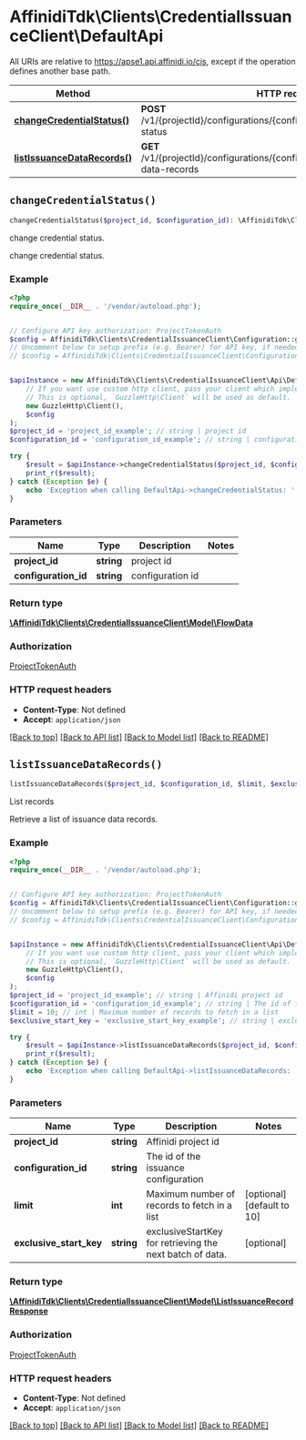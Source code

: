 # AffinidiTdk\Clients\CredentialIssuanceClient\DefaultApi

All URIs are relative to https://apse1.api.affinidi.io/cis, except if the operation defines another base path.

| Method | HTTP request | Description |
| ------------- | ------------- | ------------- |
| [**changeCredentialStatus()**](DefaultApi.md#changeCredentialStatus) | **POST** /v1/{projectId}/configurations/{configurationId}/issuance/change-status | change credential status. |
| [**listIssuanceDataRecords()**](DefaultApi.md#listIssuanceDataRecords) | **GET** /v1/{projectId}/configurations/{configurationId}/issuance/issuance-data-records | List records |


## `changeCredentialStatus()`

```php
changeCredentialStatus($project_id, $configuration_id): \AffinidiTdk\Clients\CredentialIssuanceClient\Model\FlowData
```

change credential status.

change credential status.

### Example

```php
<?php
require_once(__DIR__ . '/vendor/autoload.php');


// Configure API key authorization: ProjectTokenAuth
$config = AffinidiTdk\Clients\CredentialIssuanceClient\Configuration::getDefaultConfiguration()->setApiKey('authorization', 'YOUR_API_KEY');
// Uncomment below to setup prefix (e.g. Bearer) for API key, if needed
// $config = AffinidiTdk\Clients\CredentialIssuanceClient\Configuration::getDefaultConfiguration()->setApiKeyPrefix('authorization', 'Bearer');


$apiInstance = new AffinidiTdk\Clients\CredentialIssuanceClient\Api\DefaultApi(
    // If you want use custom http client, pass your client which implements `GuzzleHttp\ClientInterface`.
    // This is optional, `GuzzleHttp\Client` will be used as default.
    new GuzzleHttp\Client(),
    $config
);
$project_id = 'project_id_example'; // string | project id
$configuration_id = 'configuration_id_example'; // string | configuration id

try {
    $result = $apiInstance->changeCredentialStatus($project_id, $configuration_id);
    print_r($result);
} catch (Exception $e) {
    echo 'Exception when calling DefaultApi->changeCredentialStatus: ', $e->getMessage(), PHP_EOL;
}
```

### Parameters

| Name | Type | Description  | Notes |
| ------------- | ------------- | ------------- | ------------- |
| **project_id** | **string**| project id | |
| **configuration_id** | **string**| configuration id | |

### Return type

[**\AffinidiTdk\Clients\CredentialIssuanceClient\Model\FlowData**](../Model/FlowData.md)

### Authorization

[ProjectTokenAuth](../../README.md#ProjectTokenAuth)

### HTTP request headers

- **Content-Type**: Not defined
- **Accept**: `application/json`

[[Back to top]](#) [[Back to API list]](../../README.md#endpoints)
[[Back to Model list]](../../README.md#models)
[[Back to README]](../../README.md)

## `listIssuanceDataRecords()`

```php
listIssuanceDataRecords($project_id, $configuration_id, $limit, $exclusive_start_key): \AffinidiTdk\Clients\CredentialIssuanceClient\Model\ListIssuanceRecordResponse
```

List records

Retrieve a list of issuance data records.

### Example

```php
<?php
require_once(__DIR__ . '/vendor/autoload.php');


// Configure API key authorization: ProjectTokenAuth
$config = AffinidiTdk\Clients\CredentialIssuanceClient\Configuration::getDefaultConfiguration()->setApiKey('authorization', 'YOUR_API_KEY');
// Uncomment below to setup prefix (e.g. Bearer) for API key, if needed
// $config = AffinidiTdk\Clients\CredentialIssuanceClient\Configuration::getDefaultConfiguration()->setApiKeyPrefix('authorization', 'Bearer');


$apiInstance = new AffinidiTdk\Clients\CredentialIssuanceClient\Api\DefaultApi(
    // If you want use custom http client, pass your client which implements `GuzzleHttp\ClientInterface`.
    // This is optional, `GuzzleHttp\Client` will be used as default.
    new GuzzleHttp\Client(),
    $config
);
$project_id = 'project_id_example'; // string | Affinidi project id
$configuration_id = 'configuration_id_example'; // string | The id of the issuance configuration
$limit = 10; // int | Maximum number of records to fetch in a list
$exclusive_start_key = 'exclusive_start_key_example'; // string | exclusiveStartKey for retrieving the next batch of data.

try {
    $result = $apiInstance->listIssuanceDataRecords($project_id, $configuration_id, $limit, $exclusive_start_key);
    print_r($result);
} catch (Exception $e) {
    echo 'Exception when calling DefaultApi->listIssuanceDataRecords: ', $e->getMessage(), PHP_EOL;
}
```

### Parameters

| Name | Type | Description  | Notes |
| ------------- | ------------- | ------------- | ------------- |
| **project_id** | **string**| Affinidi project id | |
| **configuration_id** | **string**| The id of the issuance configuration | |
| **limit** | **int**| Maximum number of records to fetch in a list | [optional] [default to 10] |
| **exclusive_start_key** | **string**| exclusiveStartKey for retrieving the next batch of data. | [optional] |

### Return type

[**\AffinidiTdk\Clients\CredentialIssuanceClient\Model\ListIssuanceRecordResponse**](../Model/ListIssuanceRecordResponse.md)

### Authorization

[ProjectTokenAuth](../../README.md#ProjectTokenAuth)

### HTTP request headers

- **Content-Type**: Not defined
- **Accept**: `application/json`

[[Back to top]](#) [[Back to API list]](../../README.md#endpoints)
[[Back to Model list]](../../README.md#models)
[[Back to README]](../../README.md)
